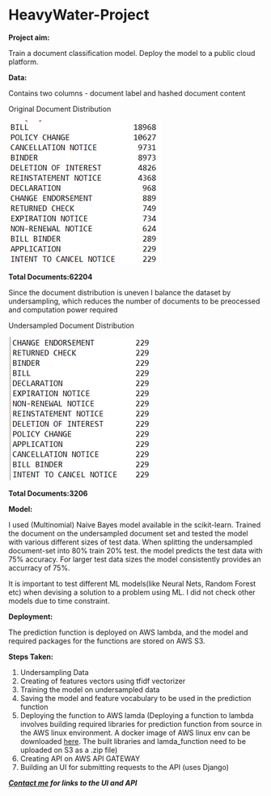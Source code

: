 # HeavyWater-Project

**Project aim:**

Train a document classification model. Deploy the model to a public cloud platform.

**Data:**

Contains two columns - document label and hashed document content 

Original Document Distribution 

![original data distribution](https://github.com/virajgite/HeavyWater-Project/blob/master/Screenshot%20(189).png)

**Total Documents:62204**


Since the document distribution is uneven I balance the dataset by undersampling, which reduces the number of documents to be preocessed and computation power required

Undersampled Document Distribution

![undersampled data distribution](https://github.com/virajgite/HeavyWater-Project/blob/master/Screenshot%20(190).png)

**Total Documents:3206**


**Model:**

I used (Multinomial) Naive Bayes model available in the scikit-learn. Trained the document on the undersampled document set and tested the model with various different sizes of test data. When splitting the undersampled document-set into 80% train 20% test. the model predicts the test data with 75% accuracy. For larger test data sizes the model consistently provides an accurracy of 75%.

It is important to test different ML models(like Neural Nets, Random Forest etc) when devising a solution to a problem using ML. I did not check other models due to time constraint.

**Deployment:**

The prediction function is deployed on AWS lambda, and the model and required packages for the functions are stored on AWS S3.

**Steps Taken:**

1. Undersampling Data
2. Creating of features vectors using tfidf vectorizer
3. Training the model on undersampled data
4. Saving the model and feature vocabulary to be used in the prediction function
5. Deploying the function to AWS lamda 
(Deploying a function to lambda involves building required libraries for prediction function from source in the AWS linux environment. A docker image of AWS linux env can be downloaded [here](https://hub.docker.com/_/amazonlinux/). The built libraries and lamda_function need to be uploaded on S3 as a .zip file) 
6. Creating API on AWS API GATEWAY
7. Building an UI for submitting requests to the API (uses Django)

_**[Contact me](mailto:virajgite@gmail.com) for links to the UI and API**_



